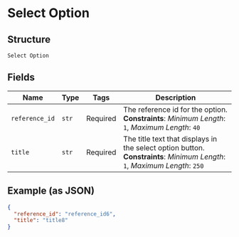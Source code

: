 
# Select Option

## Structure

`Select Option`

## Fields

| Name | Type | Tags | Description |
|  --- | --- | --- | --- |
| `reference_id` | `str` | Required | The reference id for the option.<br>**Constraints**: *Minimum Length*: `1`, *Maximum Length*: `40` |
| `title` | `str` | Required | The title text that displays in the select option button.<br>**Constraints**: *Minimum Length*: `1`, *Maximum Length*: `250` |

## Example (as JSON)

```json
{
  "reference_id": "reference_id6",
  "title": "title8"
}
```

